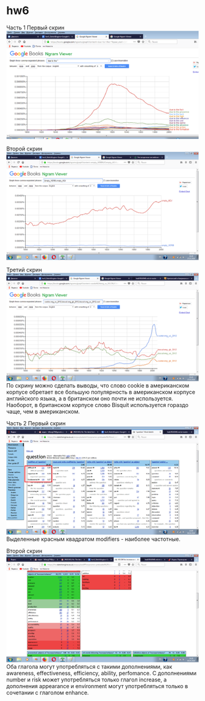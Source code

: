 # hw6
Часть 1
Первый скрин
![](https://github.com/katyaeffy/hw6/blob/master/ngram1.png)


Второй скрин 
![](https://github.com/katyaeffy/hw6/blob/master/ngram2.png)


Третий скрин
![](https://github.com/katyaeffy/hw6/blob/master/ngram3.png)
По скрину можно сделать выводы, что слово cookie в американском корпусе обретает все большую популярность в американском корпусе английского языка, а в британском оно почти не используется. Наоборот, в британском корпусе слово Bisquit используется гораздо чаще, чем в американском.

Часть 2
Первый скрин
![](https://github.com/katyaeffy/hw6/blob/master/sketch.png) Выделенные красным квадратом modifiers - наиболее частотные.

Второй скрин
![](https://github.com/katyaeffy/hw6/blob/master/sketch2.png) 
Оба глагола могут употребляться с такими дополнениями, как awareness, effectiveness, efficiency, ability, perfomance.
C дополнениями number и risk может употребляться только глагол increase, а дополнения appearance и environment могут употребляться только в сочетании с глаголом enhance.
